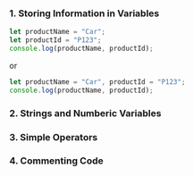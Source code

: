 ### 1. Storing Information in Variables

 ```js
let productName = "Car";
let productId = "P123";
console.log(productName, productId);
 ```
 or 
 
  ```js
let productName = "Car", productId = "P123";
console.log(productName, productId);
 ```

### 2. Strings and Numberic Variables

### 3. Simple Operators

### 4. Commenting Code
